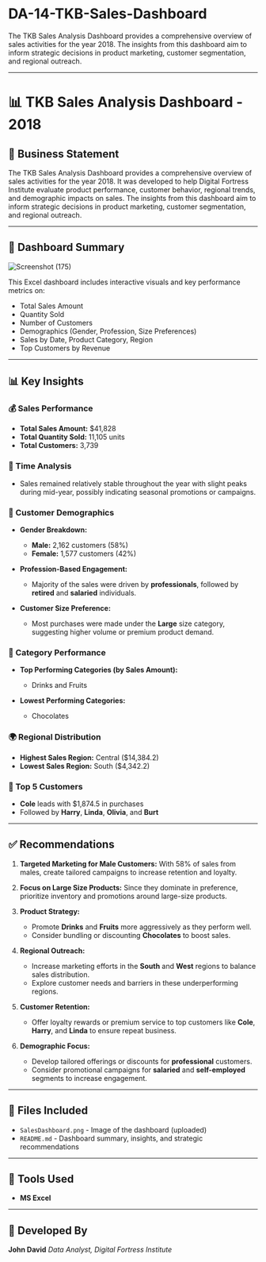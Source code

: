 # DA-14-TKB-Sales-Dashboard
The TKB Sales Analysis Dashboard provides a comprehensive overview of sales activities for the year 2018. The insights from this dashboard aim to inform strategic decisions in product marketing, customer segmentation, and regional outreach.

---

# 📊 TKB Sales Analysis Dashboard - 2018

## 🧾 Business Statement

The TKB Sales Analysis Dashboard provides a comprehensive overview of sales activities for the year 2018. It was developed to help Digital Fortress Institute evaluate product performance, customer behavior, regional trends, and demographic impacts on sales. The insights from this dashboard aim to inform strategic decisions in product marketing, customer segmentation, and regional outreach.

---

## 📌 Dashboard Summary

![Screenshot (175)](https://github.com/user-attachments/assets/7ea03118-b34b-43c7-9ad6-621675d53040)

This Excel dashboard includes interactive visuals and key performance metrics on:

* Total Sales Amount
* Quantity Sold
* Number of Customers
* Demographics (Gender, Profession, Size Preferences)
* Sales by Date, Product Category, Region
* Top Customers by Revenue

---

## 📊 Key Insights

### 💰 Sales Performance

* **Total Sales Amount:** \$41,828
* **Total Quantity Sold:** 11,105 units
* **Total Customers:** 3,739

### 📅 Time Analysis

* Sales remained relatively stable throughout the year with slight peaks during mid-year, possibly indicating seasonal promotions or campaigns.

### 🧍 Customer Demographics

* **Gender Breakdown:**

  * **Male:** 2,162 customers (58%)
  * **Female:** 1,577 customers (42%)

* **Profession-Based Engagement:**

  * Majority of the sales were driven by **professionals**, followed by **retired** and **salaried** individuals.

* **Customer Size Preference:**

  * Most purchases were made under the **Large** size category, suggesting higher volume or premium product demand.

### 🛒 Category Performance

* **Top Performing Categories (by Sales Amount):**

  * Drinks and Fruits
* **Lowest Performing Categories:**

  * Chocolates

### 🌍 Regional Distribution

* **Highest Sales Region:** Central (\$14,384.2)
* **Lowest Sales Region:** South (\$4,342.2)

### 🥇 Top 5 Customers

* **Cole** leads with \$1,874.5 in purchases
* Followed by **Harry**, **Linda**, **Olivia**, and **Burt**

---

## ✅ Recommendations

1. **Targeted Marketing for Male Customers:** With 58% of sales from males, create tailored campaigns to increase retention and loyalty.
2. **Focus on Large Size Products:** Since they dominate in preference, prioritize inventory and promotions around large-size products.
3. **Product Strategy:**

   * Promote **Drinks** and **Fruits** more aggressively as they perform well.
   * Consider bundling or discounting **Chocolates** to boost sales.
4. **Regional Outreach:**

   * Increase marketing efforts in the **South** and **West** regions to balance sales distribution.
   * Explore customer needs and barriers in these underperforming regions.
5. **Customer Retention:**

   * Offer loyalty rewards or premium service to top customers like **Cole**, **Harry**, and **Linda** to ensure repeat business.
6. **Demographic Focus:**

   * Develop tailored offerings or discounts for **professional** customers.
   * Consider promotional campaigns for **salaried** and **self-employed** segments to increase engagement.

---

## 📂 Files Included

* `SalesDashboard.png` - Image of the dashboard (uploaded)
* `README.md` - Dashboard summary, insights, and strategic recommendations

---

## 📌 Tools Used

* **MS Excel** 

---

## 🧠 Developed By

**John David**
*Data Analyst, Digital Fortress Institute*
